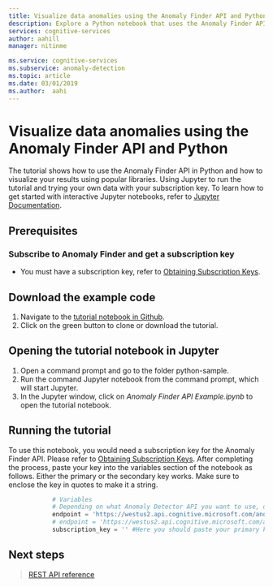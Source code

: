 ```yaml
---
title: Visualize data anomalies using the Anomaly Finder API and Python | Microsoft Docs
description: Explore a Python notebook that uses the Anomaly Finder API in Microsoft Cognitive Services. Send original data points to API and get the expected value and anomaly points.
services: cognitive-services
author: aahill
manager: nitinme

ms.service: cognitive-services
ms.subservice: anomaly-detection
ms.topic: article
ms.date: 03/01/2019
ms.author:  aahi
---
```


# Visualize data anomalies using the Anomaly Finder API and Python

The tutorial shows how to use the Anomaly Finder API in Python and how to visualize your results using popular libraries. Using Jupyter to run the tutorial and trying your own data with your subscription key. To learn how to get started
with interactive Jupyter notebooks, refer to [Jupyter Documentation](http://jupyter.readthedocs.io/en/latest/index.html).

## Prerequisites

### Subscribe to Anomaly Finder and get a subscription key 

- You must have a subscription key, refer to [Obtaining Subscription Keys](../How-to/get-subscription-key.md).

## Download the example code

1. Navigate to the [tutorial notebook in Github](https://github.com/MicrosoftAnomalyDetection/python-sample-v2).
2. Click on the green button to clone or download the tutorial. 

## Opening the tutorial notebook in Jupyter

1. Open a command prompt and go to the folder python-sample.
2. Run the command Jupyter notebook from the command prompt, which will start Jupyter.
3. In the Jupyter window, click on <em>Anomaly Finder API Example.ipynb</em> to open the tutorial notebook.


## Running the tutorial

To use this notebook, you would need a subscription key for the Anomaly Finder API. Please refer to [Obtaining Subscription Keys](../How-to/get-subscription-key.md). After completing the process, paste your key into the variables section of the notebook as follows. Either the primary or the secondary key works.
Make sure to enclose the key in quotes to make it a string.

```Python
            # Variables
            # Depending on what Anomaly Detector API you want to use, detect last point or all points from entire series you posted, you should use the right endpoint
            endpoint = 'https://westus2.api.cognitive.microsoft.com/anomalyfinder/v2.0/timeseries/entire/detect'
            # endpoint = 'https://westus2.api.cognitive.microsoft.com/anomalyfinder/v2.0/timeseries/last/detect'
            subscription_key = '' #Here you should paste your primary key between the quote ''

```

## Next steps

> [REST API reference](https://westus2.dev.cognitive.microsoft.com/docs/services/AnomalyFinderV2/operations/post-timeseries-entire-detect)
